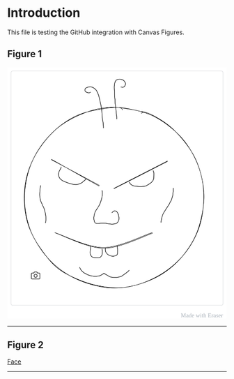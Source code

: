 # Introduction
This file is testing the GitHub integration with Canvas Figures.

## Figure 1
![Face](/.eraser/6WUBhdmhECcsfldmNAqj___COhM4eGQDLNhTIbyCvIuV3v4eRWb___---figure---1RRzNmUMpGVFcHzxR_DaGA.svg "Face")

---

## Figure 2
[﻿Face](http://localhost:3001/workspace/6WUBhdmhECcsfldmNAqj?elements=1RRzNmUMpGVFcHzxR_DaGA) 

---



<!--- Eraser file: http://localhost:3001/workspace/6WUBhdmhECcsfldmNAqj --->